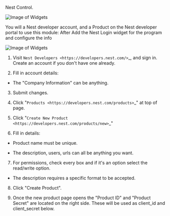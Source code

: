 Nest Control. 

![Image of Widgets](https://github.com/saue0/homegenie-packages/raw/master/packages/Devices%20and%20Things/Nest/HomeGenie%20-%20Widgets%20example.png)

You will a Nest developer account, and a Product on the Nest developer portal to use this module:
After Add the Nest Login widget for the program and configure the info

![Image of Widgets](https://github.com/saue0/homegenie-packages/raw/master/packages/Devices%20and%20Things/Nest/Pgm%20Config.png)

1. Visit `Nest Developers <https://developers.nest.com/>`_, and sign in. Create an account if you don't have one already.

2. Fill in account details:

  - The "Company Information" can be anything.

3. Submit changes.

4. Click "`Products <https://developers.nest.com/products>`_" at top of page.

5. Click "`Create New Product <https://developers.nest.com/products/new>`_"

6. Fill in details:

  - Product name must be unique.

  - The description, users, urls can all be anything you want.

7. For permissions, check every box and if it's an option select the read/write option.

  - The description requires a specific format to be accepted.

8. Click "Create Product".

9. Once the new product page opens the "Product ID" and "Product Secret" are located on the right side. These will be used as client_id and client_secret below.


